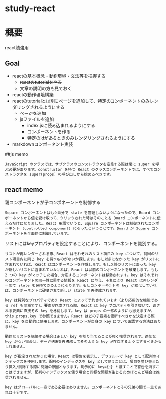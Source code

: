 # study-react
# 概要
react勉強用

## Goal
- reactの基本概念・動作環境・文法等を把握する
    - ~~reactのtutorialをやる~~
    - 文章の説明の方も見ておく
- reactの動作環境構築
- reactのtutorialとは別にページを追加して、特定のコンポーネントのみレンダリングされるようにする
  - ページを追加
  - jsファイルを追加
    - index.jsに読み込まれるようにする
    - コンポーネントを作る
    - 特定のidがあるときのみレンダリングされるようにする
- markdownコンポーネント実装

##js memo
```
JavaScript のクラスでは、サブクラスのコンストラクタを定義する際は常に super を呼ぶ必要があります。constructor を持つ React のクラスコンポーネントでは、すべてコンストラクタを super(props) の呼び出しから始めるべきです。
```

## react memo
親コンポーネントが子コンポネーントを制御する
```
Square コンポーネントはもう自分で state を管理しないようになったので、Board コンポーネントから値を受け取って、クリックされた時はそのことを Board コンポーネントに伝えるだけになりました。React 用語でいうと、Square コンポーネントは制御されたコンポーネント (controlled component) になったということです。Board が Square コンポーネントを全面的に制御しています。
```


リストにはkeyプロパティを設定することにより、コンポーネントを識別する。
```
リストが再レンダーされる際、React はそれぞれのリスト項目の key について、前回のリスト項目内に同じ key を持つものがないか探します。もし以前になかった key がリストに含まれていれば、React はコンポーネントを作成します。もし以前のリストにあった key が新しいリストに含まれていなければ、React は以前のコンポーネントを破棄します。もし 2 つの key がマッチした場合、対応するコンポーネントは移動されます。key はそれぞれのコンポーネントの同一性に関する情報を React に与え、それにより React は再レンダー間で state を保持できるようになります。もしコンポーネントの key が変化していれば、コンポーネントは破棄されて新しい state で再作成されます。

key は特別なプロパティであり React によって予約されています（より応用的な機能である ref も同様です）。要素が作成される際、React は key プロパティを引き抜いて、返される要素に直接その key を格納します。key は props の一部のようにも思えますが、this.props.key で参照できません。React はどの子要素を更新すべきかを決定する際に、key を自動的に使用します。コンポーネントが自身の key について確認する方法はありません。

動的なリストを構築する場合は正しい key を割り当てることが強く推奨されます。適切な key がない場合は、データ構造を再構成してそのような key が存在するようにするべきかもしれません。

key が指定されなかった場合、React は警告を表示し、デフォルトで key として配列のインデックスを使用します。配列のインデックスを key として使うことは、項目を並び替えたり挿入/削除する際に問題の原因となります。明示的に key={i} と渡すことで警告を消すことはできますが、配列のインデックスを使う場合と同様な問題が生じるためほとんど場合は推奨されません。

key はグローバルに一意である必要はありません。コンポーネントとその兄弟の間で一意であれば十分です。
```